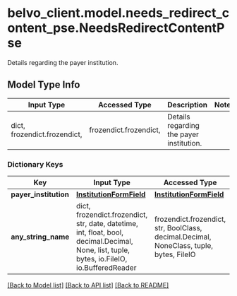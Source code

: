 # belvo_client.model.needs_redirect_content_pse.NeedsRedirectContentPse

Details regarding the payer institution.

## Model Type Info
Input Type | Accessed Type | Description | Notes
------------ | ------------- | ------------- | -------------
dict, frozendict.frozendict,  | frozendict.frozendict,  | Details regarding the payer institution. | 

### Dictionary Keys
Key | Input Type | Accessed Type | Description | Notes
------------ | ------------- | ------------- | ------------- | -------------
**payer_institution** | [**InstitutionFormField**](InstitutionFormField.md) | [**InstitutionFormField**](InstitutionFormField.md) |  | [optional] 
**any_string_name** | dict, frozendict.frozendict, str, date, datetime, int, float, bool, decimal.Decimal, None, list, tuple, bytes, io.FileIO, io.BufferedReader | frozendict.frozendict, str, BoolClass, decimal.Decimal, NoneClass, tuple, bytes, FileIO | any string name can be used but the value must be the correct type | [optional]

[[Back to Model list]](../../README.md#documentation-for-models) [[Back to API list]](../../README.md#documentation-for-api-endpoints) [[Back to README]](../../README.md)

